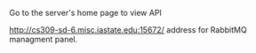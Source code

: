 Go to the server's home page to view API

http://cs309-sd-6.misc.iastate.edu:15672/ address for RabbitMQ managment panel.

	
	
	
	
